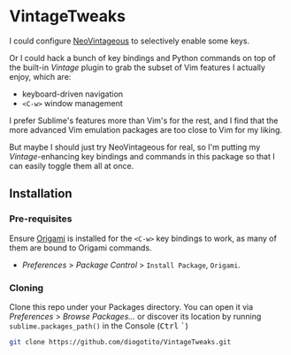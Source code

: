 VintageTweaks
=============

I could configure [NeoVintageous](https://github.com/NeoVintageous/NeoVintageous) to selectively enable some keys.

Or I could hack a bunch of key bindings and Python commands on top of the built-in _Vintage_ plugin to grab the subset of Vim features I actually enjoy, which are:

  - keyboard-driven navigation
  - <code>&lt;C-w&gt;</code> window management

I prefer Sublime's features more than Vim's for the rest, and I find that the more advanced Vim emulation packages are too close to Vim for my liking.

But maybe I should just try NeoVintageous for real, so I'm putting my _Vintage_-enhancing key bindings and commands in this package so that I can easily toggle them all at once.

Installation
------------

### Pre-requisites

Ensure [Origami](https://github.com/SublimeText/Origami) is installed for the `<C-w>` key bindings to work, as many of them are bound to Origami commands.
  - _Preferences_ > _Package Control_ > `Install Package`, `Origami`.

### Cloning

Clone this repo under your Packages directory.
You can open it via _Preferences_ > _Browse Packages..._
or discover its location by running `sublime.packages_path()` in the Console (<kbd>Ctrl</kbd> <kbd>`</kbd>)

```sh
git clone https://github.com/diogotito/VintageTweaks.git
```
